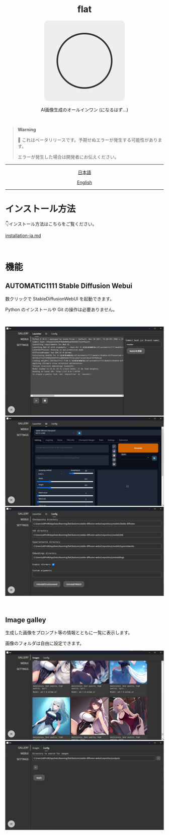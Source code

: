 <h1 align="center">flat</h1>
<div align="center"><img height="256px" src="./icons/icon-512x512.png" /></div>
<p align="center">AI画像生成のオールインワン (になるはず...)</p>
<br>

> **Warning**
>
> 🚧 これはベータリリースです。予期せぬエラーが発生する可能性があります。
>
> エラーが発生した場合は開発者にお伝えください。

---

<div align="center">

[日本語](./README-ja.md)

[English](./README.md)

</div>

---


# インストール方法
👇インストール方法はこちらをご覧ください。

[installation-ja.md](/docs/installation-ja.md)

<br >

# 機能

## AUTOMATIC1111 Stable Diffusion Webui

数クリックで StableDiffusionWebUI を起動できます。

Python のインストールや Git の操作は必要ありません。

<br >

![](./assets/screenshots/webui-01.png)
![](./assets/screenshots/webui-02.png)
![](./assets/screenshots/webui-03.png)

<br >

## Image galley

生成した画像をプロンプト等の情報とともに一覧に表示します。

画像のフォルダは自由に設定できます。

![](./assets/screenshots/galley-01.png)
![](./assets/screenshots/galley-02.png)
